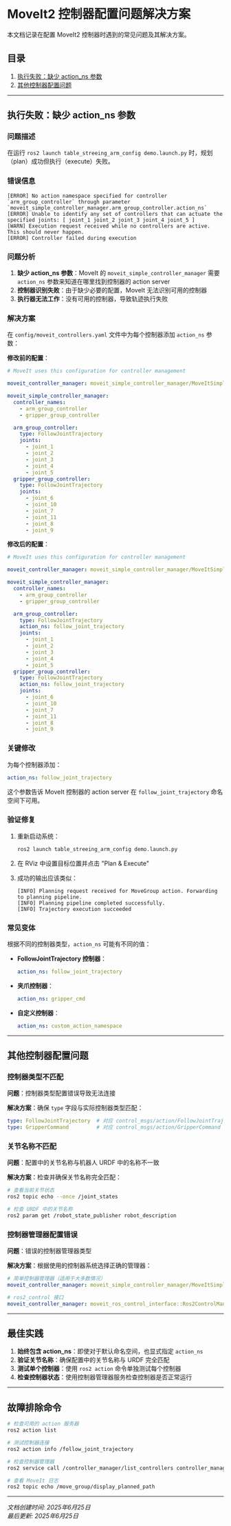 # MoveIt2 控制器配置问题解决方案

本文档记录在配置 MoveIt2 控制器时遇到的常见问题及其解决方案。

## 目录

1. [执行失败：缺少 action_ns 参数](#执行失败缺少-action_ns-参数)
2. [其他控制器配置问题](#其他控制器配置问题)

---

## 执行失败：缺少 action_ns 参数

### 问题描述

在运行 `ros2 launch table_streeing_arm_config demo.launch.py` 时，规划（plan）成功但执行（execute）失败。

### 错误信息

```
[ERROR] No action namespace specified for controller `arm_group_controller` through parameter `moveit_simple_controller_manager.arm_group_controller.action_ns`
[ERROR] Unable to identify any set of controllers that can actuate the specified joints: [ joint_1 joint_2 joint_3 joint_4 joint_5 ]
[WARN] Execution request received while no controllers are active. This should never happen.
[ERROR] Controller failed during execution
```

### 问题分析

1. **缺少 action_ns 参数**：MoveIt 的 `moveit_simple_controller_manager` 需要 `action_ns` 参数来知道在哪里找到控制器的 action server
2. **控制器识别失败**：由于缺少必要的配置，MoveIt 无法识别可用的控制器
3. **执行器无法工作**：没有可用的控制器，导致轨迹执行失败

### 解决方案

在 `config/moveit_controllers.yaml` 文件中为每个控制器添加 `action_ns` 参数：

**修改前的配置**：
```yaml
# MoveIt uses this configuration for controller management

moveit_controller_manager: moveit_simple_controller_manager/MoveItSimpleControllerManager

moveit_simple_controller_manager:
  controller_names:
    - arm_group_controller
    - gripper_group_controller

  arm_group_controller:
    type: FollowJointTrajectory
    joints:
      - joint_1
      - joint_2
      - joint_3
      - joint_4
      - joint_5
  gripper_group_controller:
    type: FollowJointTrajectory
    joints:
      - joint_6
      - joint_10
      - joint_7
      - joint_11
      - joint_8
      - joint_9
```

**修改后的配置**：
```yaml
# MoveIt uses this configuration for controller management

moveit_controller_manager: moveit_simple_controller_manager/MoveItSimpleControllerManager

moveit_simple_controller_manager:
  controller_names:
    - arm_group_controller
    - gripper_group_controller

  arm_group_controller:
    type: FollowJointTrajectory
    action_ns: follow_joint_trajectory
    joints:
      - joint_1
      - joint_2
      - joint_3
      - joint_4
      - joint_5
  gripper_group_controller:
    type: FollowJointTrajectory
    action_ns: follow_joint_trajectory
    joints:
      - joint_6
      - joint_10
      - joint_7
      - joint_11
      - joint_8
      - joint_9
```

### 关键修改

为每个控制器添加：
```yaml
action_ns: follow_joint_trajectory
```

这个参数告诉 MoveIt 控制器的 action server 在 `follow_joint_trajectory` 命名空间下可用。

### 验证修复

1. 重新启动系统：
   ```bash
   ros2 launch table_streeing_arm_config demo.launch.py
   ```

2. 在 RViz 中设置目标位置并点击 "Plan & Execute"

3. 成功的输出应该类似：
   ```
   [INFO] Planning request received for MoveGroup action. Forwarding to planning pipeline.
   [INFO] Planning pipeline completed successfully.
   [INFO] Trajectory execution succeeded
   ```

### 常见变体

根据不同的控制器类型，`action_ns` 可能有不同的值：

- **FollowJointTrajectory 控制器**：
  ```yaml
  action_ns: follow_joint_trajectory
  ```

- **夹爪控制器**：
  ```yaml
  action_ns: gripper_cmd
  ```

- **自定义控制器**：
  ```yaml
  action_ns: custom_action_namespace
  ```

---

## 其他控制器配置问题

### 控制器类型不匹配

**问题**：控制器类型配置错误导致无法连接

**解决方案**：确保 `type` 字段与实际控制器类型匹配：
```yaml
type: FollowJointTrajectory  # 对应 control_msgs/action/FollowJointTrajectory
type: GripperCommand         # 对应 control_msgs/action/GripperCommand
```

### 关节名称不匹配

**问题**：配置中的关节名称与机器人 URDF 中的名称不一致

**解决方案**：检查并确保关节名称完全匹配：
```bash
# 查看当前关节状态
ros2 topic echo --once /joint_states

# 检查 URDF 中的关节名称
ros2 param get /robot_state_publisher robot_description
```

### 控制器管理器配置错误

**问题**：错误的控制器管理器类型

**解决方案**：根据使用的控制器系统选择正确的管理器：
```yaml
# 简单控制器管理器（适用于大多数情况）
moveit_controller_manager: moveit_simple_controller_manager/MoveItSimpleControllerManager

# ros2_control 接口
moveit_controller_manager: moveit_ros_control_interface::Ros2ControlManager
```

---

## 最佳实践

1. **始终包含 action_ns**：即使对于默认命名空间，也显式指定 `action_ns`
2. **验证关节名称**：确保配置中的关节名称与 URDF 完全匹配
3. **测试单个控制器**：使用 `ros2 action` 命令单独测试每个控制器
4. **检查控制器状态**：使用控制器管理器服务检查控制器是否正常运行

---

## 故障排除命令

```bash
# 检查可用的 action 服务器
ros2 action list

# 测试控制器连接
ros2 action info /follow_joint_trajectory

# 检查控制器管理器
ros2 service call /controller_manager/list_controllers controller_manager_msgs/srv/ListControllers

# 查看 MoveIt 日志
ros2 topic echo /move_group/display_planned_path
```

---

*文档创建时间: 2025年6月25日*  
*最后更新: 2025年6月25日* 